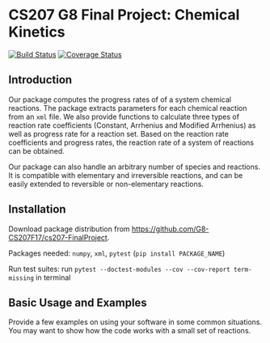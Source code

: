 # CS207 G8 Final Project: Chemical Kinetics

[![Build Status](https://travis-ci.org/G8-CS207F17/cs207-FinalProject.svg?branch=master)](https://travis-ci.org/G8-CS207F17/cs207-FinalProject)
[![Coverage Status](https://coveralls.io/repos/github/G8-CS207F17/cs207-FinalProject/badge.svg?branch=master)](https://coveralls.io/github/G8-CS207F17/cs207-FinalProject?branch=master)


Introduction
------------
Our package computes the progress rates of of a system chemical reactions. The package extracts parameters for each chemical reaction from an `xml` file. We also provide functions to calculate three types of reaction rate coefficients (Constant, Arrhenius and Modified Arrhenius) as well as progress rate for a reaction set. Based on the reaction rate coefficients and progress rates, the reaction rate of a system of reactions can be obtained.

Our package can also handle an arbitrary number of species and reactions. It is compatible with elementary and irreversible reactions, and can be easily extended to reversible or non-elementary reactions.




Installation
------------
Download package distribution from https://github.com/G8-CS207F17/cs207-FinalProject.

Packages needed: `numpy`, `xml`, `pytest` (`pip install PACKAGE_NAME`)

Run test suites: run `pytest --doctest-modules --cov --cov-report term-missing` in terminal



Basic Usage and Examples
------------------------
Provide a few examples on using your software in some common situations.  You may want to show how the code works with a small set of reactions.
